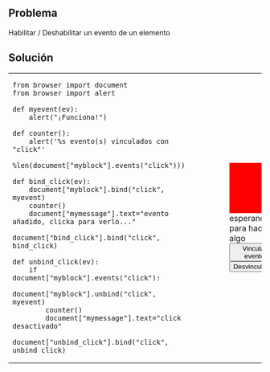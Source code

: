 Problema
-------

Habilitar / Deshabilitar un evento de un elemento


Solución
--------


<table>
<tr>
<td>

```exec_on_load
from browser import document
from browser import alert

def myevent(ev):
    alert("¡Funciona!")

def counter():
    alert('%s evento(s) vinculados con "click"'
        %len(document["myblock"].events("click")))

def bind_click(ev):
    document["myblock"].bind("click", myevent)
    counter()
    document["mymessage"].text="evento añadido, clicka para verlo..."

document["bind_click"].bind("click", bind_click)

def unbind_click(ev):
    if document["myblock"].events("click"):
        document["myblock"].unbind("click", myevent)
        counter()
        document["mymessage"].text="click desactivado"

document["unbind_click"].bind("click", unbind_click)
```
</td>

<td style="padding-left:5em;">
<div id="myblock" style="width:100px; height:100px; background:red"></div>
<span id="mymessage">esperando para hacer algo</span>
<div><button id="bind_click">Vincular evento</button>
<button id="unbind_click">Desvincular</button>
</td>

</table>
